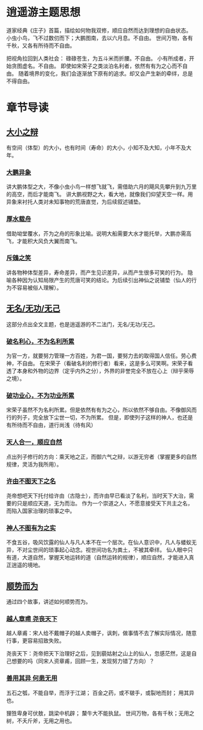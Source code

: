 # 逍遥游主题思想

道家经典《庄子》首篇，描绘如何物我双修，顺应自然而达到理想的自由状态。
小虫小鸟，飞不过数仞而下；大鹏图南，去以六月息。不自由。
世间万物，各有千秋，又各有所待而不自由。

把视角拉回到人类社会：
碌碌苍生，为五斗米而折腰。不自由。
小有所成者，开始贪图虚名。不自由。
即使如宋荣子之类淡泊名利者，依然有有为之心而不自由。
随着境界的变化，我们会逐渐放下原有的追求。却又会产生新的牵绊，总是不得自由。

# 章节导读
## [大小之辩](text.html#0)
有空间（体型）的大小，也有时间（寿命）的大小，小知不及大知，小年不及大年。

### [大鹏异象](text.html#0)
讲大鹏体型之大，不像小虫小鸟一样想飞就飞，需借助六月的飓风先攀升到九万里的高空，而后才能南飞。
讲大鹏视野之大，看大地，就像我们仰望天空一样。用异象来衬托人类对未知事物的荒唐直觉，为后续叙述铺垫。

### [厚水载舟](text.html#10)
借助坳堂覆水，芥为之舟的形象比喻。说明大船需要大水才能托举，大鹏亦需高飞，才能积大风负大翼而南飞。

### [斥鴳之笑](text.html#29)
讲各物种体型差异，寿命差异，而产生见识差异，从而产生很多可笑的行为。
隐喻各种因为认知局限产生的荒唐可笑的结论。为后续引出神仙之说铺垫（仙人的行为不容易被俗人理解）。


## [无名/无功/无己](text.html#38)

这部分点出全文主题，也是逍遥游的不二法门，无名/无功/无己。

### [破名利心，不为名利所累](text.html#39)
为官一方，就要努力管理一方百姓，为君一国，要努力去的取得国人信任。劳心费神，不自由。
在宋荣子（看破名利的修行者）看来，这是多么可笑啊。宋荣子看透了本身和外物的边界（定乎内外之分），外界的非誉完全不放在心上（辩乎荣辱之境）。
### [破功业心，不为功业所累](text.html#44)
宋荣子虽然不为名利所累。但是依然有有为之心，所以依然不够自由。不像御风而行的列子，完全放下尘世一切，不为所累。
但是，即使列子这样的神人，也还是有所待而不自由，道行尚浅（待有风）

### [天人合一，顺应自然](text.html#47)
点出列子修行的方向：乘天地之正，而御六气之辩，以游无穷者（掌握更多的自然规律，灵活为我所用）。

### [许由不图天下之名](text.html#49)
尧帝想吧天下托付给许由（古隐士），而许由早已看淡了名利，当时天下大治，需要的只是顺应天道，无为而治。
作为一个崇道之人，不愿意接受天下共主之名，而陷入国家治理的琐事之中。
### [神人不图有为之实](text.html#60)
不食五谷，吸风饮露的仙人与凡人本不在一个层次。在仙人意识中，凡人与蝼蚁无异，不对尘世间的琐事起心动念。视世间功名为粪土，不被其牵绊。
仙人眼中只有道，大道自然，掌握天地运转的道（自然运转的规律），顺应自然，才能进入真正逍遥的境地。

## [顺势而为](text.html#78)
通过四个故事，讲述如何顺势而为。
### [越人章甫 尧丧天下](text.html#78)
越人章甫：宋人给不戴帽子的越人卖帽子，讽刺，做事情不去了解实际情况，随意行事，更容易招致失败。

尧丧天下：尧帝把天下治理好之后，见到藐姑射之山上的仙人，忽感茫然，这是自己想要的吗（同宋人资章甫，回顾一生，发现努力错了方向）？

### [善⽤其异 何患⽆⽤](text.html#80)
五⽯之瓠，不能⾃举，而浮于江湖；
百⾦之药，或不皲⼿，或裂地⽽封； 用其异也。

狸狌卑身可伏敖，跳梁中机辟； 斄⽜大不能执⿏。
世间万物，各有千秋；无用之树，不夭⽄斧，无用之用也。


